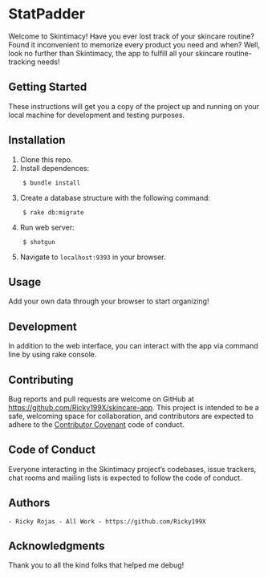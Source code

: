 # StatPadder

Welcome to Skintimacy! Have you ever lost track of your skincare routine? Found it inconvenient to memorize every product you need and when? Well, look no further than Skintimacy, the app to fulfill all your skincare routine-tracking needs!

## Getting Started
These instructions will get you a copy of the project up and running on your local machine for development and testing purposes.

## Installation

1. Clone this repo.
2. Install dependences:
```
    $ bundle install
```
3. Create a database structure with the following command:
```
    $ rake db:migrate
```
4. Run web server:
```
    $ shotgun
```
5. Navigate to `localhost:9393` in your browser.

## Usage

Add your own data through your browser to start organizing!


## Development

In addition to the web interface, you can interact with the app via command line by using rake console.

## Contributing

Bug reports and pull requests are welcome on GitHub at https://github.com/Ricky199X/skincare-app. This project is intended to be a safe, welcoming space for collaboration, and contributors are expected to adhere to the [Contributor Covenant](http://contributor-covenant.org) code of conduct.

## Code of Conduct

Everyone interacting in the Skintimacy project’s codebases, issue trackers, chat rooms and mailing lists is expected to follow the code of conduct.

## Authors
    - Ricky Rojas - All Work - https://github.com/Ricky199X

## Acknowledgments
   Thank you to all the kind folks that helped me debug!
   